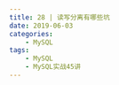 ```yaml
---
title: 28 | 读写分离有哪些坑
date: 2019-06-03
categories:
    - MySQL
tags:
    - MySQL
    - MySQL实战45讲
---
```


